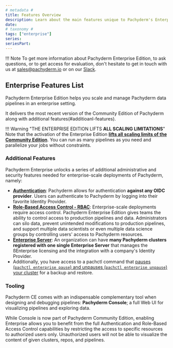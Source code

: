 ```yaml
---
# metadata # 
title: Features Overview
description: Learn about the main features unique to Pachyderm's Enterprise edition.
date: 
# taxonomy #
tags: ["enterprise"]
series:
seriesPart:
---
```


!!! Note
     To get more information about Pachyderm Enterprise Edition, to ask questions, or to get access for evaluation, don't hesitate to get in touch with us at [sales@pachyderm.io](mailto:sales@pachyderm.io) or on our [Slack](https://www.pachyderm.com/slack/). 


## Enterprise Features List

Pachyderm Enterprise Edition helps you scale and manage Pachyderm data pipelines in an enterprise setting.

It delivers the most recent version of the Community Edition of Pachyderm along with additional features(#additioanl-features).

!!! Warning "THE ENTERPRISE EDITION LIFTS **ALL SCALING LIMITATIONS**"
     Note that the activation of the Enterprise Edition [**lifts all scaling limits of the Community Edition**](../../reference/scaling-limits/). You can run as many pipelines as you need and parallelize your jobs without constraints.


### Additional Features

Pachyderm Enterprise unlocks a series of additional administrative and security features needed for enterprise-scale deployments of Pachyderm, namely:

- [**Authentication**](../auth/authentication/idp-dex): Pachyderm allows for authentication **against any OIDC provider**. Users can authenticate to Pachyderm by logging into their favorite Identity Provider. 
- [**Role-Based Access Control - RBAC**](../auth/authorization/): Enterprise-scale deployments require access control.  Pachyderm Enterprise Edition gives teams the ability to control access to production pipelines and data.  Administrators can silo data, prevent unintended modifications to production pipelines, and support multiple data scientists or even multiple data science groups by controlling users' access to Pachyderm resources.
- [**Enterprise Server**](../auth/enterprise-server/setup/): An organization can have **many Pachyderm clusters registered with one single Enterprise Server** that manages the ßEnterprise licensing and the integration with a company's Identity Provider.
- Additionally, you have access to a pachctl command that [pauses (`pachctl enterprise pause`) and unpauses (`pachctl enterprise unpause`) your cluster](../../deploy-manage/manage/backup-restore) for a backup and restore.

### Tooling

Pachyderm CE comes with an indispensable complementary tool 
when designing and debugging pipelines: **Pachyderm Console**; 
a full Web UI for visualizing pipelines and exploring data. 

While Console is now part of Pachyderm Community Edition, 
enabling Enterprise allows you to benefit 
from the full Authentication and Role-Based Access Control capabilities 
by restricting the access to specific resources to authorized users only. 
Unauthorized users will not be able to visualize the content 
of given clusters, repos, and pipelines.







